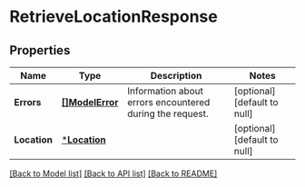 # RetrieveLocationResponse

## Properties

 Name         | Type                         | Description                                              | Notes                        
--------------|------------------------------|----------------------------------------------------------|------------------------------
 **Errors**   | [**[]ModelError**](Error.md) | Information about errors encountered during the request. | [optional] [default to null] 
 **Location** | [***Location**](Location.md) |                                                          | [optional] [default to null] 

[[Back to Model list]](../README.md#documentation-for-models) [[Back to API list]](../README.md#documentation-for-api-endpoints) [[Back to README]](../README.md)


